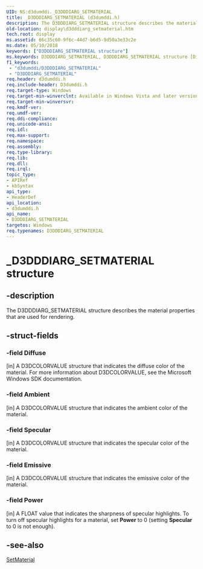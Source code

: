 ```yaml
---
UID: NS:d3dumddi._D3DDDIARG_SETMATERIAL
title: _D3DDDIARG_SETMATERIAL (d3dumddi.h)
description: The D3DDDIARG_SETMATERIAL structure describes the material properties that are used for rendering.
old-location: display\d3dddiarg_setmaterial.htm
tech.root: display
ms.assetid: 66c35c60-9f6c-44d7-b6d5-9d50a3e33c2e
ms.date: 05/10/2018
keywords: ["D3DDDIARG_SETMATERIAL structure"]
ms.keywords: D3DDDIARG_SETMATERIAL, D3DDDIARG_SETMATERIAL structure [Display Devices], UMDisplayDriver_param_Structs_5a3ecda9-5303-46f4-b7a2-42243e3a66d1.xml, _D3DDDIARG_SETMATERIAL, d3dumddi/D3DDDIARG_SETMATERIAL, display.d3dddiarg_setmaterial
f1_keywords:
 - "d3dumddi/D3DDDIARG_SETMATERIAL"
 - "D3DDDIARG_SETMATERIAL"
req.header: d3dumddi.h
req.include-header: D3dumddi.h
req.target-type: Windows
req.target-min-winverclnt: Available in Windows Vista and later versions of the Windows operating systems.
req.target-min-winversvr: 
req.kmdf-ver: 
req.umdf-ver: 
req.ddi-compliance: 
req.unicode-ansi: 
req.idl: 
req.max-support: 
req.namespace: 
req.assembly: 
req.type-library: 
req.lib: 
req.dll: 
req.irql: 
topic_type:
- APIRef
- kbSyntax
api_type:
- HeaderDef
api_location:
- d3dumddi.h
api_name:
- D3DDDIARG_SETMATERIAL
targetos: Windows
req.typenames: D3DDDIARG_SETMATERIAL
---
```


# _D3DDDIARG_SETMATERIAL structure


## -description


The D3DDDIARG_SETMATERIAL structure describes the material properties that are used for rendering. 


## -struct-fields




### -field Diffuse

[in] A D3DCOLORVALUE structure that indicates the diffuse color of the material. For more information about D3DCOLORVALUE, see the Microsoft Windows SDK documentation.


### -field Ambient

[in] A D3DCOLORVALUE structure that indicates the ambient color of the material.


### -field Specular

[in] A D3DCOLORVALUE structure that indicates the specular color of the material.


### -field Emissive

[in] A D3DCOLORVALUE structure that indicates the emissive color of the material.


### -field Power

[in] A FLOAT value that indicates the sharpness of specular highlights. To turn off specular highlights for a material, set <b>Power</b> to 0 (setting <b>Specular</b> to 0 is not enough).


## -see-also




<a href="https://docs.microsoft.com/windows-hardware/drivers/ddi/d3dumddi/nc-d3dumddi-pfnd3dddi_setmaterial">SetMaterial</a>
 

 

